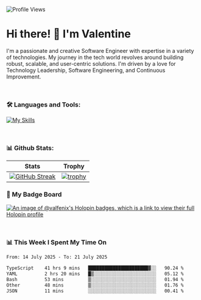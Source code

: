 
    
![Profile Views](https://komarev.com/ghpvc/?username=theodogwutech&color=blue)

# Hi there! 👋 I'm Valentine 
I'm a passionate and creative Software Engineer with expertise in a variety of technologies. My journey in the tech world revolves around building robust, scalable, and user-centric solutions. I'm driven by a love for Technology Leadership, Software Engineering, and Continuous Improvement.

<br />



### 🛠 Languages and Tools:

[![My Skills](https://skillicons.dev/icons?i=nodejs,js,nestjs,nextjs,react,vuejs,nuxtjs,express,tailwind,styledcomponents,materialui,mongodb,sequelize,mysql,postgres,pinia,redux,vite,html,css,pug,aws,prisma,bitbucket,bootstrap,emotion,git,gitlab,go,heroku,jest,netlify,nginx,npm,postman,rabbitmq,redis,supabase,svg,github,ts,ubuntu,vercel,vscode,yarn,powershell&perline=15)](https://skillicons.dev)

<br />

### 📊 Github Stats:

| Stats            | Trophy               |
|-----------------------|-------------------|
| [![GitHub Streak](https://streak-stats.demolab.com?user=theodogwutech&theme=great-gatsby&hide_border=true&border_radius=9.9)](https://git.io/streak-stats) | [![trophy](https://github-profile-trophy.vercel.app/?username=theodogwutech&theme=darkhub&column=7)](https://github.com/ryo-ma/github-profile-trophy) |

### 🥇 My Badge Board
[![An image of @valfenix's Holopin badges, which is a link to view their full Holopin profile](https://holopin.me/valfenix)](https://holopin.io/@valfenix)

<br />

### 📊 This Week I Spent My Time On
<!--START_SECTION:waka-->

```txt
From: 14 July 2025 - To: 21 July 2025

TypeScript    41 hrs 9 mins   ██████████████████████▓░░   90.24 %
YAML          2 hrs 20 mins   █▒░░░░░░░░░░░░░░░░░░░░░░░   05.12 %
Bash          53 mins         ▒░░░░░░░░░░░░░░░░░░░░░░░░   01.94 %
Other         48 mins         ▒░░░░░░░░░░░░░░░░░░░░░░░░   01.76 %
JSON          11 mins         ░░░░░░░░░░░░░░░░░░░░░░░░░   00.41 %
```

<!--END_SECTION:waka-->





